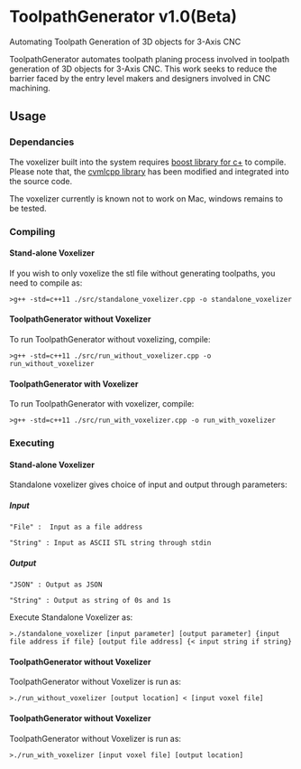 # ToolpathGenerator v1.0(Beta)
Automating Toolpath Generation of 3D objects for 3-Axis CNC 

ToolpathGenerator automates toolpath planing process involved in toolpath generation of 3D objects for 3-Axis CNC. This work seeks to reduce the barrier faced by the entry level makers and designers involved in CNC machining. 

## Usage
### Dependancies
The voxelizer built into the system requires [boost library for c+](www.boost.org) to compile. Please note that, the [cvmlcpp library](https://github.com/fpbeekhof/cvmlcpp) has been modified and integrated into the source code.

The voxelizer currently is known not to work on Mac, windows remains to be tested.

### Compiling
#### Stand-alone Voxelizer
If you wish to only voxelize the stl file without generating toolpaths, you need to compile as:
```
>g++ -std=c++11 ./src/standalone_voxelizer.cpp -o standalone_voxelizer
```
#### ToolpathGenerator without Voxelizer
To run ToolpathGenerator without voxelizing, compile:
```
>g++ -std=c++11 ./src/run_without_voxelizer.cpp -o run_without_voxelizer
```
#### ToolpathGenerator with Voxelizer
To run ToolpathGenerator with voxelizer, compile:
```
>g++ -std=c++11 ./src/run_with_voxelizer.cpp -o run_with_voxelizer
```

### Executing
#### Stand-alone Voxelizer
Standalone voxelizer gives choice of input and output through parameters:

##### Input

```
"File" :  Input as a file address

"String" : Input as ASCII STL string through stdin
```

##### Output
```
"JSON" : Output as JSON

"String" : Output as string of 0s and 1s
```

Execute Standalone Voxelizer as:
```
>./standalone_voxelizer [input parameter] [output parameter] {input file address if file} [output file address] {< input string if string}
```

#### ToolpathGenerator without Voxelizer
ToolpathGenerator without Voxelizer is run as:
```
>./run_without_voxelizer [output location] < [input voxel file]
```

#### ToolpathGenerator without Voxelizer
ToolpathGenerator without Voxelizer is run as:
```
>./run_with_voxelizer [input voxel file] [output location]
```
